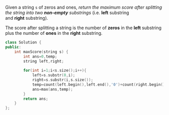 Given a string `s` of zeros and ones, _return the maximum score after splitting the string into two **non-empty** substrings_ (i.e. **left** substring and **right** substring).

The score after splitting a string is the number of **zeros** in the **left** substring plus the number of **ones** in the **right** substring.

```cpp
class Solution {
public:
    int maxScore(string s) {
        int ans=0,temp;
        string left,right;
        
        for(int i=1;i<s.size();i++){
            left=s.substr(0,i);
            right=s.substr(i,s.size());
            temp=count(left.begin(),left.end(),'0')+count(right.begin(),right.end(),'1');
            ans=max(ans,temp);
        }       
        return ans;
    }
};
```